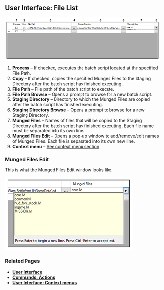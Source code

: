 ## User Interface: File List

![File List](images/ui_filelist.png)

1. **Process** – If checked, executes the batch script located at the specified File Path.
2. **Copy** – If checked, copies the specified Munged Files to the Staging Directory after the batch script has finished executing.
3. **File Path** – File path of the batch script to execute.
4. **File Path Browse** – Opens a prompt to browse for a new batch script.
5. **Staging Directory** – Directory to which the Munged Files are copied after the batch script has finished executing.
6. **Staging Directory Browse** – Opens a prompt to browse for a new Staging Directory.
7. **Munged Files** – Names of files that will be copied to the Staging Directory after the batch script has finished executing. Each file name must be separated into its own line.
8. **Munged Files Edit** – Opens a pop-up window to add/remove/edit names of Munged Files. Each file is separated into its own new line.
9. **Context menu** – [See context menu section](topic_ui_context_menus.html)

### Munged Files Edit

This is what the Munged Files Edit window looks like.

![Munged Files Edit](images/ui_filelist_mungedfiles.png)


### Related Pages

- [**User Interface**](topic_ui.html)
- [**Commands: Actions**](topic_menu_actions.html)
- [**User Interface: Context menus**](topic_ui_context_menus.html)